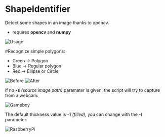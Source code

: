 # ShapeIdentifier
Detect some shapes in an image thanks to opencv.
  - requires **opencv** and **numpy**

![Usage](http://nathsou.fr/iup/u/004d-Capture_du_2015-07-08_17:00:24.png)

#Recognize simple polygons:

  - Green -> Polygon
  - Blue  -> Regular polygon
  - Red   -> Ellipse or Circle

![Before](http://i.imgur.com/z2t854x.png)
![After](http://nathsou.fr/iup/u/7f45-out.png)

if no **-s** *(source image path)* paramater is given, the script will try to capture from a webcam:

![Gameboy](http://nathsou.fr/iup/u/e053-Capture_du_2015-07-08_17:11:06.png)

The default thickness value is -1 *(filled)*, you can change with the *-t* parameter:

![RaspberryPi](http://nathsou.fr/iup/u/8c67-Capture_du_2015-07-08_17:20:13.png)
